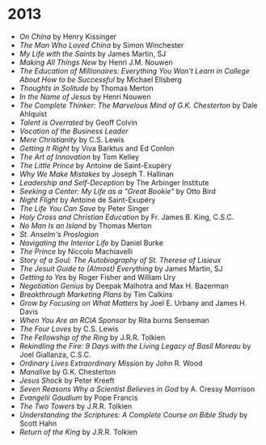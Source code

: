 # 2013

- *On China* by Henry Kissinger
- *The Man Who Loved China* by Simon Winchester
- *My Life with the Saints* by James Martin, SJ
- *Making All Things New* by Henri J.M. Nouwen
- *The Education of Millionaires: Everything You Won't Learn in College About How to be Successful* by Michael Ellsberg
- *Thoughts in Solitude* by Thomas Merton
- *In the Name of Jesus* by Henri Nouwen
- *The Complete Thinker: The Marvelous Mind of G.K. Chesterton* by Dale Ahlquist
- *Talent is Overrated* by Geoff Colvin
- *Vocation of the Business Leader*
- *Mere Christianity* by C.S. Lewis
- *Getting It Right* by Viva Barktus and Ed Conlon
- *The Art of Innovation* by Tom Kelley
- *The Little Prince* by Antoine de Saint-Exupéry
- *Why We Make Mistakes* by Joseph T. Hallinan
- *Leadership and Self-Deception* by The Arbinger Institute
- *Seeking a Center: My Life as a "Great Bookie"* by Otto Bird
- *Night Flight* by Antoine de Saint-Exupéry
- *The Life You Can Save* by Peter Singer
- *Holy Cross and Christian Education* by Fr. James B. King, C.S.C.
- *No Man Is an Island* by Thomas Merton
- *St. Anselm's Proslogion*
- *Navigating the Interior Life* by Daniel Burke
- *The Prince* by Niccolo Machiavelli
- *Story of a Soul: The Autobiography of St. Therese of Lisieux*
- *The Jesuit Guide to (Almost) Everything* by James Martin, SJ
- *Getting to Yes* by Roger Fisher and William Ury
- *Negotiation Genius* by Deepak Malhotra and Max H. Bazerman
- *Breakthrough Marketing Plans* by Tim Calkins
- *Grow by Focusing on What Matters* by Joel E. Urbany and James H. Davis
- *When You Are an RCIA Sponsor* by Rita burns Senseman
- *The Four Loves* by C.S. Lewis
- *The Fellowship of the Ring* by J.R.R. Tolkien
- *Rekindling the Fire: 9 Days with the Living Legacy of Basil Moreau* by Joel Giallanza, C.S.C.
- *Ordinary Lives Extraordinary Mission* by John R. Wood
- *Manalive* by G.K. Chesterton
- *Jesus Shock* by Peter Kreeft
- *Seven Reasons Why a Scientist Believes in God* by A. Cressy Morrison
- *Evangelii Gaudium* by Pope Francis
- *The Two Towers* by J.R.R. Tolkien
- *Understanding the Scriptures: A Complete Course on Bible Study* by Scott Hahn
- *Return of the King* by J.R.R. Tolkien